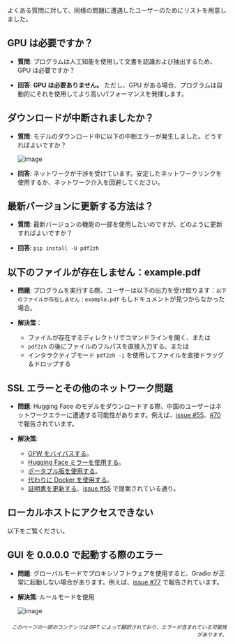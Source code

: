 よくある質問に対して、同様の問題に遭遇したユーザーのためにリストを用意しました。

## GPU は必要ですか？
- **質問**:
プログラムは人工知能を使用して文書を認識および抽出するため、GPU は必要ですか？

- **回答**:
**GPU は必要ありません。** ただし、GPU がある場合、プログラムは自動的にそれを使用してより高いパフォーマンスを発揮します。

## ダウンロードが中断されましたか？
- **質問**:
モデルのダウンロード中に以下の中断エラーが発生しました。どうすればよいですか？

  ![image](https://github.com/user-attachments/assets/3c4eed44-3d9b-4e2f-a224-a58edca718c2)

- **回答**:
ネットワークが干渉を受けています。安定したネットワークリンクを使用するか、ネットワーク介入を回避してください。

## 最新バージョンに更新する方法は？
- **質問**:
最新バージョンの機能の一部を使用したいのですが、どのように更新すればよいですか？

- **回答**:
`pip install -U pdf2zh`


## 以下のファイルが存在しません：example.pdf
- **問題**:
プログラムを実行する際、ユーザーは以下の出力を受け取ります：`以下のファイルが存在しません：example.pdf` もしドキュメントが見つからなかった場合。

- **解決策**：
  - ファイルが存在するディレクトリでコマンドラインを開く、または
  - `pdf2zh` の後にファイルのフルパスを直接入力する、または
  - インタラクティブモード `pdf2zh -i` を使用してファイルを直接ドラッグ＆ドロップする


## SSL エラーとその他のネットワーク問題
- **問題**:
Hugging Face のモデルをダウンロードする際、中国のユーザーはネットワークエラーに遭遇する可能性があります。例えば、[issue #55](https://github.com/PDFMathTranslate/PDFMathTranslate-next/issues/55)、[#70](https://github.com/PDFMathTranslate/PDFMathTranslate-next/issues/70) で報告されています。

- **解決策**:
  - [GFW をバイパスする](https://github.com/clash-verge-rev/clash-verge-rev)。
  - [Hugging Face ミラーを使用する](https://hf-mirror.com/)。
  - [ポータブル版を使用する](https://github.com/PDFMathTranslate/PDFMathTranslate-next?tab=readme-ov-file#method-ii-portable)。
  - [代わりに Docker を使用する](https://github.com/PDFMathTranslate/PDFMathTranslate-next#docker)。
  - [証明書を更新する](https://stackoverflow.com/questions/51925384/unable-to-get-local-issuer-certificate-when-using-requests)、[issue #55](https://github.com/PDFMathTranslate/PDFMathTranslate-next/issues/55) で提案されている通り。

## ローカルホストにアクセスできない
以下をご覧ください。

## GUI を 0.0.0.0 で起動する際のエラー
- **問題**:
グローバルモードでプロキシソフトウェアを使用すると、Gradio が正常に起動しない場合があります。例えば、[issue #77](https://github.com/PDFMathTranslate/PDFMathTranslate-next/issues/77) で報告されています。

- **解決策**:
ルールモードを使用

  ![image](https://github.com/user-attachments/assets/b1f2b16a-eb6a-4c03-995c-332ef1d82c96)

<div align="right"> 
<h6><small>このページの一部のコンテンツは GPT によって翻訳されており、エラーが含まれている可能性があります。</small></h6>